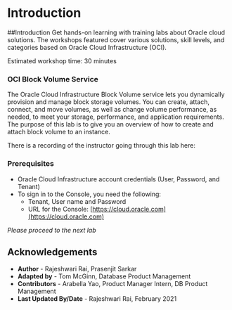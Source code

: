 # Introduction

##Introduction
Get hands-on learning with training labs about Oracle cloud solutions. The workshops featured cover various solutions, skill levels, and categories based on Oracle Cloud Infrastructure (OCI).

Estimated workshop time: 30 minutes

### OCI Block Volume Service

The Oracle Cloud Infrastructure Block Volume service lets you dynamically provision and manage block storage volumes. You can create, attach, connect, and move volumes, as well as change volume performance, as needed, to meet your storage, performance, and application requirements. The purpose of this lab is to give you an overview of how to create and attach block volume to an instance.


There is a recording of the instructor going through this lab here:

[](youtube:wQU9mb9yX7o)

### Prerequisites

- Oracle Cloud Infrastructure account credentials (User, Password, and Tenant)
- To sign in to the Console, you need the following:
  - Tenant, User name and Password
  - URL for the Console: [https://cloud.oracle.com](https://cloud.oracle.com)
  
*Please proceed to the next lab*

## Acknowledgements

- **Author** - Rajeshwari Rai, Prasenjit Sarkar
- **Adapted by** -  Tom McGinn, Database Product Management
- **Contributors** - Arabella Yao, Product Manager Intern, DB Product Management
- **Last Updated By/Date** - Rajeshwari Rai, February 2021

